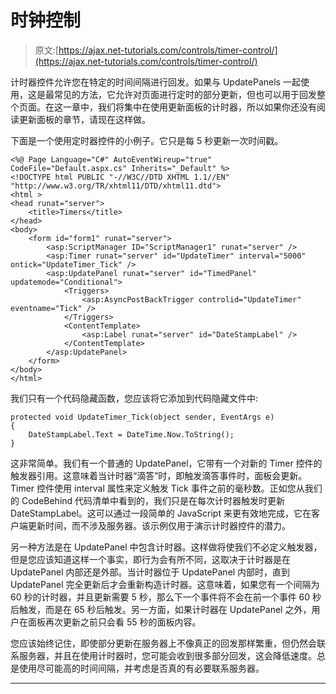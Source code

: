 # 时钟控制

> 原文:[https://ajax.net-tutorials.com/controls/timer-control/](https://ajax.net-tutorials.com/controls/timer-control/)

计时器控件允许您在特定的时间间隔进行回发。如果与 UpdatePanels 一起使用，这是最常见的方法，它允许对页面进行定时的部分更新，但也可以用于回发整个页面。在这一章中，我们将集中在使用更新面板的计时器，所以如果你还没有阅读更新面板的章节，请现在这样做。

下面是一个使用定时器控件的小例子。它只是每 5 秒更新一次时间戳。

```
<%@ Page Language="C#" AutoEventWireup="true" CodeFile="Default.aspx.cs" Inherits="_Default" %>
<!DOCTYPE html PUBLIC "-//W3C//DTD XHTML 1.1//EN" "http://www.w3.org/TR/xhtml11/DTD/xhtml11.dtd">
<html >
<head runat="server">
    <title>Timers</title>
</head>
<body>
    <form id="form1" runat="server">
        <asp:ScriptManager ID="ScriptManager1" runat="server" />
        <asp:Timer runat="server" id="UpdateTimer" interval="5000" ontick="UpdateTimer_Tick" />
        <asp:UpdatePanel runat="server" id="TimedPanel" updatemode="Conditional">
            <Triggers>
                <asp:AsyncPostBackTrigger controlid="UpdateTimer" eventname="Tick" />
            </Triggers>
            <ContentTemplate>
                <asp:Label runat="server" id="DateStampLabel" />
            </ContentTemplate>
        </asp:UpdatePanel>
    </form>
</body>
</html>
```

我们只有一个代码隐藏函数，您应该将它添加到代码隐藏文件中:

```
protected void UpdateTimer_Tick(object sender, EventArgs e)
{
    DateStampLabel.Text = DateTime.Now.ToString();
}
```

这非常简单。我们有一个普通的 UpdatePanel，它带有一个对新的 Timer 控件的触发器引用。这意味着当计时器“滴答”时，即触发滴答事件时，面板会更新。Timer 控件使用 interval 属性来定义触发 Tick 事件之前的毫秒数。正如您从我们的 CodeBehind 代码清单中看到的，我们只是在每次计时器触发时更新 DateStampLabel。这可以通过一段简单的 JavaScript 来更有效地完成，它在客户端更新时间，而不涉及服务器。该示例仅用于演示计时器控件的潜力。

<input type="hidden" name="IL_IN_ARTICLE">

另一种方法是在 UpdatePanel 中包含计时器。这样做将使我们不必定义触发器，但是您应该知道这样一个事实，即行为会有所不同，这取决于计时器是在 UpdatePanel 内部还是外部。当计时器位于 UpdatePanel 内部时，直到 UpdatePanel 完全更新后才会重新构造计时器。这意味着，如果您有一个间隔为 60 秒的计时器，并且更新需要 5 秒，那么下一个事件将不会在前一个事件 60 秒后触发，而是在 65 秒后触发。另一方面，如果计时器在 UpdatePanel 之外，用户在面板再次更新之前只会看 55 秒的面板内容。

您应该始终记住，即使部分更新在服务器上不像真正的回发那样繁重，但仍然会联系服务器，并且在使用计时器时，您可能会收到很多部分回发，这会降低速度。总是使用尽可能高的时间间隔，并考虑是否真的有必要联系服务器。

* * *